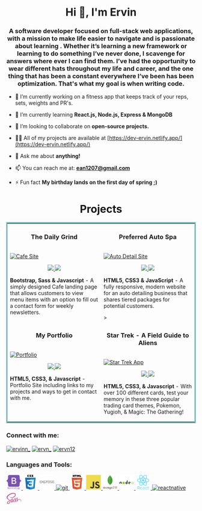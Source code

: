 <h1 align="center">Hi 👋, I'm Ervin</h1>
<h3 align="center">A software developer focused on full-stack web applications, with a mission to make life easier to navigate and is passionate about learning . Whether it’s learning a new framework or learning to do something I’ve never done, I scavenge for answers where ever I can find them. I’ve had the opportunity to wear different hats throughout my life and career, and the one thing that has been a constant everywhere I’ve been has been optimization. That's what my goal is when writing code.</h3>

- 🔭 I’m currently working on a fitness app that keeps track of your reps, sets, weights and PR's.

- 🌱 I’m currently learning **React.js, Node.js, Express & MongoDB**

- 👯 I’m looking to collaborate on **open-source projects.**

- 👨‍💻 All of my projects are available at [https://dev-ervin.netlify.app/](https://dev-ervin.netlify.app/)

- 💬 Ask me about **anything!**

- 📫 You can reach me at: **ean1207@gmail.com**

- ⚡ Fun fact **My birthday lands on the first day of spring ;)**

<h1 align="center">Projects</h1>
<table bordercolor="#66b2b2">
  
  <tr>
    <td width="50%" valign="top">
      <h3 align="center">The Daily Grind</h3>
        <br />
        <a target="_blank" href="https://thedaily-grind.netlify.app/">
            <img src="https://media.giphy.com/media/oHVwHtlRpTr43O4ik8/giphy.gif" width="100%" alt="Cafe Site"/>
        </a>
        <br />
        <p align="center">
          
  <a href="https://github.com/pointblank3d/The-Daily-Grind" target="_blank">
    <img src="https://img.shields.io/static/v1?label=|&message=REPO&color=23555f&style=plastic&logo=github&logo-color=white"/>
  </a>  
  <a href="https://thedaily-grind.netlify.app/" target="_blank">
    <img src="https://img.shields.io/static/v1?label=|&message=WEBSITE&color=cdf998&style=plastic&logo=wordpress&logo-color=white"/>
  </a>
      </p>
        <p>
          <b>Bootstrap, Sass & Javascript</b> - A simply designed Cafe landing page that allows customers to
             view menu items with an option to fill out a contact form for
             weekly newsletters.
        </p>
    </td>
    <td width="50%" valign="top">
      <h3 align="center">Preferred Auto Spa</h3>
        <br />
      <a target="_blank" href="https://www.preferredautospa.com">
            <img src="https://media.giphy.com/media/kk17SqHqmfytgvZqSN/giphy.gif" width="100%"  alt="Auto Detail Site"/>
        </a>
        <br />
        <p align="center">
          
  <a href="https://github.com/ervn12/preferredAutoSpa2" target="_blank">
    <img src="https://img.shields.io/static/v1?label=|&message=REPO&color=23555f&style=plastic&logo=github&logo-color=white"/>
  </a>
  <a href="https://www.preferredautospa.com" target="_blank">
    <img src="https://img.shields.io/static/v1?label=|&message=WEBSITE&color=cdf998&style=plastic&logo=wordpress&logo-color=white"/>
  </a>
      </p>
        <p>
                  <b>HTML5, CSS3 & JavaScript</b> - A fully responsive, modern website for an auto detailing
                  business that shares tiered packages for potential customers.
                </p>>
    </td>
  </tr>
  
  <tr>
    <td width="50%" valign="top">
      <h3 align="center">My Portfolio</h3>
      <br />
        <a target="_blank" href="https://dev-ervin.netlify.app/">
          <img src="https://media.giphy.com/media/bLQ6ITkWJPVQxrOrJ1/giphy.gif" width="100%" alt="Portfolio"/>
        </a>
      <br />
        <p align="center">
  <a href="https://github.com/ervn12/myPortfolio" target="_blank">
    <img src="https://img.shields.io/static/v1?label=|&message=REPO&color=23555f&style=plastic&logo=github&logo-color=white"/>
  </a>
  <a href="https://dev-ervin.netlify.app/" target="_blank">
    <img src="https://img.shields.io/static/v1?label=|&message=WEBSITE&color=cdf998&style=plastic&logo=wordpress&logo-color=white"/>
  </a>
      </p>
        <p><strong>HTML5, CSS3, & Javascript</strong> - Portfolio Site including links to my projects and ways to get in contact with me.</p>
    </td>
    <td width="50%" valign="top">
      <h3 align="center">Star Trek - A Field Guide to Aliens</h3>
        <br />
        <a target="_blank" href="https://star-trek-aliens-guide.netlify.app/">
          <img src="https://media.giphy.com/media/txG49WSDMlTnZ0QXYe/giphy.gif" width="100%" alt="Star Trek App"/>
        </a>
        <br />
        <p align="center">
          
  <a href="https://github.com/ervn12/star-trek-CLIENT" target="_blank">
    <img src="https://img.shields.io/static/v1?label=|&message=REPO&color=23555f&style=plastic&logo=github&logo-color=white"/>
  </a>
  <a href="https://star-trek-aliens-guide.netlify.app/" target="_blank">
    <img src="https://img.shields.io/static/v1?label=|&message=WEBSITE&color=cdf998&style=plastic&logo=wordpress&logo-color=white"/>
  </a>
      </p>
        <p><strong>HTML5, CSS3, & Javascript</strong> - With over 100 different cards, test your memory in these three popular trading card themes, Pokemon, Yugioh, & Magic: The Gathering!</p>
    </td>
  </tr>
</table>

<h3 align="left">Connect with me:</h3>
<p align="left">
<a href="https://codepen.io/ervinn_" target="blank"><img align="center" src="https://raw.githubusercontent.com/rahuldkjain/github-profile-readme-generator/master/src/images/icons/Social/codepen.svg" alt="ervinn_" height="30" width="40" /></a>
<a href="https://twitter.com/ervn_" target="blank"><img align="center" src="https://raw.githubusercontent.com/rahuldkjain/github-profile-readme-generator/master/src/images/icons/Social/twitter.svg" alt="ervn_" height="30" width="40" /></a>
<a href="https://linkedin.com/in/ervn12" target="blank"><img align="center" src="https://raw.githubusercontent.com/rahuldkjain/github-profile-readme-generator/master/src/images/icons/Social/linked-in-alt.svg" alt="ervn12" height="30" width="40" /></a>
</p>

<h3 align="left">Languages and Tools:</h3>
<p align="left"> <a href="https://getbootstrap.com" target="_blank" rel="noreferrer"> <img src="https://raw.githubusercontent.com/devicons/devicon/master/icons/bootstrap/bootstrap-plain-wordmark.svg" alt="bootstrap" width="40" height="40"/> </a> <a href="https://www.w3schools.com/css/" target="_blank" rel="noreferrer"> <img src="https://raw.githubusercontent.com/devicons/devicon/master/icons/css3/css3-original-wordmark.svg" alt="css3" width="40" height="40"/> </a> <a href="https://expressjs.com" target="_blank" rel="noreferrer"> <img src="https://raw.githubusercontent.com/devicons/devicon/master/icons/express/express-original-wordmark.svg" alt="express" width="40" height="40"/> </a> <a href="https://git-scm.com/" target="_blank" rel="noreferrer"> <img src="https://www.vectorlogo.zone/logos/git-scm/git-scm-icon.svg" alt="git" width="40" height="40"/> </a> <a href="https://www.w3.org/html/" target="_blank" rel="noreferrer"> <img src="https://raw.githubusercontent.com/devicons/devicon/master/icons/html5/html5-original-wordmark.svg" alt="html5" width="40" height="40"/> </a> <a href="https://developer.mozilla.org/en-US/docs/Web/JavaScript" target="_blank" rel="noreferrer"> <img src="https://raw.githubusercontent.com/devicons/devicon/master/icons/javascript/javascript-original.svg" alt="javascript" width="40" height="40"/> </a> <a href="https://www.mongodb.com/" target="_blank" rel="noreferrer"> <img src="https://raw.githubusercontent.com/devicons/devicon/master/icons/mongodb/mongodb-original-wordmark.svg" alt="mongodb" width="40" height="40"/> </a> <a href="https://nodejs.org" target="_blank" rel="noreferrer"> <img src="https://raw.githubusercontent.com/devicons/devicon/master/icons/nodejs/nodejs-original-wordmark.svg" alt="nodejs" width="40" height="40"/> </a> <a href="https://reactjs.org/" target="_blank" rel="noreferrer"> <img src="https://raw.githubusercontent.com/devicons/devicon/master/icons/react/react-original-wordmark.svg" alt="react" width="40" height="40"/> </a> <a href="https://reactnative.dev/" target="_blank" rel="noreferrer"> <img src="https://reactnative.dev/img/header_logo.svg" alt="reactnative" width="40" height="40"/> </a> <a href="https://sass-lang.com" target="_blank" rel="noreferrer"> <img src="https://raw.githubusercontent.com/devicons/devicon/master/icons/sass/sass-original.svg" alt="sass" width="40" height="40"/> </a> </p>

